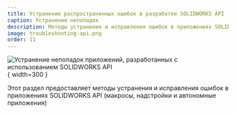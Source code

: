 ```yaml
---
title: Устранение распространенных ошибок в разработке SOLIDWORKS API
caption: Устранение неполадок
description: Методы устранения и исправления ошибок в приложениях SOLIDWORKS API (макросы, надстройки и автономные приложения)
image: troubleshooting-api.png
order: 11
---
```

![Устранение неполадок приложений, разработанных с использованием SOLIDWORKS API](troubleshooting-api.png){ width=300 }

Этот раздел предоставляет методы устранения и исправления ошибок в приложениях SOLIDWORKS API (макросы, надстройки и автономные приложения)
